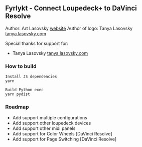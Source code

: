 ## Fyrlykt - Connect Loupedeck+ to DaVinci Resolve

Author: Art Lasovsky [website](https://artlasovsky.com)
Author of logo: Tanya Lasovsky [tanya.lasovsky.com](https://tanya.lasovsky.com)

Special thanks for support for:
- Tanya Lasovsky [tanya.lasovsky.com](https://tanya.lasovsky.com)

### How to build
```
Install JS dependencies
yarn
```
```
Build Python exec
yarn pydist
```


### Roadmap
* Add support multiple configurations
* Add support other loupedeck devices
* Add support other midi panels
* Add support for Color Wheels [DaVinci Resolve] 
* Add support for Page Switching [DaVinci Resolve]